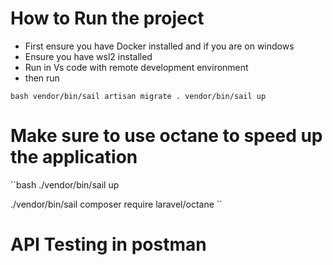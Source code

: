 # How to Run the project
- First ensure you have Docker installed and if you are on windows
- Ensure you have wsl2 installed
- Run in Vs code with remote development environment
- then run

``bash
vendor/bin/sail artisan migrate .
vendor/bin/sail up
``
# Make sure to use octane to speed up the application
``bash
./vendor/bin/sail up
 
./vendor/bin/sail composer require laravel/octane
``


# API Testing in postman
